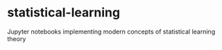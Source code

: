 # statistical-learning
Jupyter notebooks implementing modern concepts of statistical learning theory

